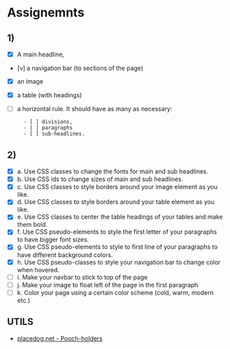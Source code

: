 # Assignemnts

## 1)

- [x] A main headline,
- [v] a navigation bar (to sections of the page)
- [x] an image
- [x] a table (with headings)
- [ ] a horizontal rule.
      It should have as many as necessary:

        - [ ] divisions,
        - [ ] paragraphs
        - [ ] sub-headlines.

## 2)

- [x] a. Use CSS classes to change the fonts for main and sub headlines.
- [x] b. Use CSS ids to change sizes of main and sub headlines.
- [x] c. Use CSS classes to style borders around your image element as you like.
- [x] d. Use CSS classes to style borders around your table element as you like.
- [x] e. Use CSS classes to center the table headings of your tables and make them bold.
- [x] f. Use CSS pseudo-elements to style the first letter of your paragraphs to have bigger font sizes.
- [x] g. Use CSS pseudo-elements to style to first line of your paragraphs to have different background colors.
- [x] h. Use CSS pseudo-classes to style your navigation bar to change color when hovered.
- [ ] i. Make your navbar to stick to top of the page
- [ ] j. Make your image to float left of the page in the first paragraph
- [ ] k. Color your page using a certain color scheme (cold, warm, modern etc.)

## UTILS

- [placedog.net - Pooch-holders](https://placedog.net/)

